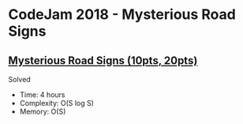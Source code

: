 # CodeJam 2018 - Mysterious Road Signs

## [Mysterious Road Signs (10pts, 20pts)](https://codingcompetitions.withgoogle.com/codejam/round/0000000000007764/000000000003675b)

Solved

* Time: 4 hours
* Complexity: O(S log S)
* Memory: O(S)
